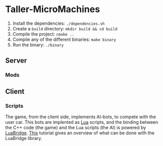 # Taller-MicroMachines

1. Install the dependencies: `./dependencies.sh`
2. Create a `build` directory: `mkdir build && cd build`
3. Compile the project: `cmake ..`
4. Compile any of the different binaries: `make binary`
5. Run the binary: `./binary` 

## Server

### Mods

## Client

### Scripts

The game, from the client side, implements AI-bots, to compete with the user car. This bots are implented as [Lua](https://www.lua.org) scripts, and the binding between the C++ code (the game) and the Lua scripts (the AI) is powered by [LuaBridge](https://github.com/vinniefalco/LuaBridge). [This](https://eliasdaler.wordpress.com/2014/07/18/using-lua-with-cpp-luabridge/) tutorial gives an overview of what can be done with the LuaBridge library.
